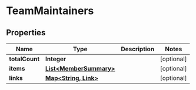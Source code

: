 

# TeamMaintainers


## Properties

| Name | Type | Description | Notes |
|------------ | ------------- | ------------- | -------------|
|**totalCount** | **Integer** |  |  [optional] |
|**items** | [**List&lt;MemberSummary&gt;**](MemberSummary.md) |  |  [optional] |
|**links** | [**Map&lt;String, Link&gt;**](Link.md) |  |  [optional] |



